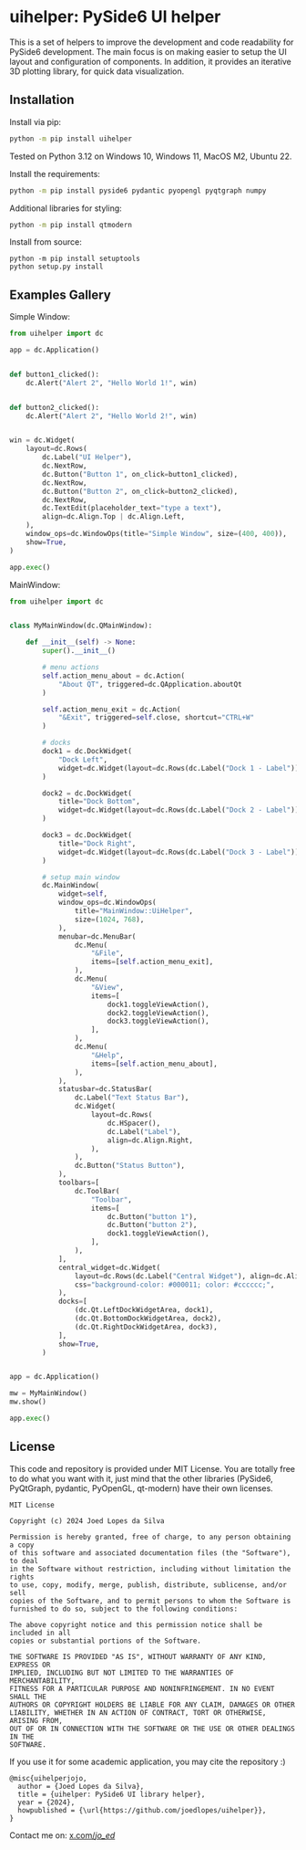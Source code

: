 # uihelper: PySide6 UI helper

This is a set of helpers to improve the development and code readability for PySide6 development.
The main focus is on making easier to setup the UI layout and configuration of components. In addition, it provides an iterative 3D plotting library, for quick data visualization.

## Installation

Install via pip:

```bash
python -m pip install uihelper
```

Tested on Python 3.12 on Windows 10, Windows 11, MacOS M2, Ubuntu 22.

Install the requirements:

```bash
python -m pip install pyside6 pydantic pyopengl pyqtgraph numpy
```

Additional libraries for styling:

```bash
python -m pip install qtmodern
```

Install from source:

```
python -m pip install setuptools
python setup.py install
```

## Examples Gallery

Simple Window:

```python
from uihelper import dc

app = dc.Application()


def button1_clicked():
    dc.Alert("Alert 2", "Hello World 1!", win)


def button2_clicked():
    dc.Alert("Alert 2", "Hello World 2!", win)


win = dc.Widget(
    layout=dc.Rows(
        dc.Label("UI Helper"),
        dc.NextRow,
        dc.Button("Button 1", on_click=button1_clicked),
        dc.NextRow,
        dc.Button("Button 2", on_click=button2_clicked),
        dc.NextRow,
        dc.TextEdit(placeholder_text="type a text"),
        align=dc.Align.Top | dc.Align.Left,
    ),
    window_ops=dc.WindowOps(title="Simple Window", size=(400, 400)),
    show=True,
)

app.exec()
```

MainWindow:
```python
from uihelper import dc


class MyMainWindow(dc.QMainWindow):

    def __init__(self) -> None:
        super().__init__()

        # menu actions
        self.action_menu_about = dc.Action(
            "About QT", triggered=dc.QApplication.aboutQt
        )

        self.action_menu_exit = dc.Action(
            "&Exit", triggered=self.close, shortcut="CTRL+W"
        )

        # docks
        dock1 = dc.DockWidget(
            "Dock Left",
            widget=dc.Widget(layout=dc.Rows(dc.Label("Dock 1 - Label"))),
        )

        dock2 = dc.DockWidget(
            title="Dock Bottom",
            widget=dc.Widget(layout=dc.Rows(dc.Label("Dock 2 - Label"))),
        )

        dock3 = dc.DockWidget(
            title="Dock Right",
            widget=dc.Widget(layout=dc.Rows(dc.Label("Dock 3 - Label"))),
        )

        # setup main window
        dc.MainWindow(
            widget=self,
            window_ops=dc.WindowOps(
                title="MainWindow::UiHelper",
                size=(1024, 768),
            ),
            menubar=dc.MenuBar(
                dc.Menu(
                    "&File",
                    items=[self.action_menu_exit],
                ),
                dc.Menu(
                    "&View",
                    items=[
                        dock1.toggleViewAction(),
                        dock2.toggleViewAction(),
                        dock3.toggleViewAction(),
                    ],
                ),
                dc.Menu(
                    "&Help",
                    items=[self.action_menu_about],
                ),
            ),
            statusbar=dc.StatusBar(
                dc.Label("Text Status Bar"),
                dc.Widget(
                    layout=dc.Rows(
                        dc.HSpacer(),
                        dc.Label("Label"),
                        align=dc.Align.Right,
                    ),
                ),
                dc.Button("Status Button"),
            ),
            toolbars=[
                dc.ToolBar(
                    "Toolbar",
                    items=[
                        dc.Button("button 1"),
                        dc.Button("button 2"),
                        dock1.toggleViewAction(),
                    ],
                ),
            ],
            central_widget=dc.Widget(
                layout=dc.Rows(dc.Label("Central Widget"), align=dc.Align.Center),
                css="background-color: #000011; color: #cccccc;",
            ),
            docks=[
                (dc.Qt.LeftDockWidgetArea, dock1),
                (dc.Qt.BottomDockWidgetArea, dock2),
                (dc.Qt.RightDockWidgetArea, dock3),
            ],
            show=True,
        )


app = dc.Application()

mw = MyMainWindow()
mw.show()

app.exec()
```


## License

This code and repository is provided under MIT License.
You are totally free to do what you want with it, just mind that the other libraries (PySide6, PyQtGraph, pydantic, PyOpenGL, qt-modern) have their own licenses.

```
MIT License

Copyright (c) 2024 Joed Lopes da Silva

Permission is hereby granted, free of charge, to any person obtaining a copy
of this software and associated documentation files (the "Software"), to deal
in the Software without restriction, including without limitation the rights
to use, copy, modify, merge, publish, distribute, sublicense, and/or sell
copies of the Software, and to permit persons to whom the Software is
furnished to do so, subject to the following conditions:

The above copyright notice and this permission notice shall be included in all
copies or substantial portions of the Software.

THE SOFTWARE IS PROVIDED "AS IS", WITHOUT WARRANTY OF ANY KIND, EXPRESS OR
IMPLIED, INCLUDING BUT NOT LIMITED TO THE WARRANTIES OF MERCHANTABILITY,
FITNESS FOR A PARTICULAR PURPOSE AND NONINFRINGEMENT. IN NO EVENT SHALL THE
AUTHORS OR COPYRIGHT HOLDERS BE LIABLE FOR ANY CLAIM, DAMAGES OR OTHER
LIABILITY, WHETHER IN AN ACTION OF CONTRACT, TORT OR OTHERWISE, ARISING FROM,
OUT OF OR IN CONNECTION WITH THE SOFTWARE OR THE USE OR OTHER DEALINGS IN THE
SOFTWARE.
```

If you use it for some academic application, you may cite the repository :)

```
@misc{uihelperjojo,
  author = {Joed Lopes da Silva},
  title = {uihelper: PySide6 UI library helper},
  year = {2024},
  howpublished = {\url{https://github.com/joedlopes/uihelper}},
}
```

Contact me on: [x.com/_jo_ed_](x.com/_jo_ed_)
